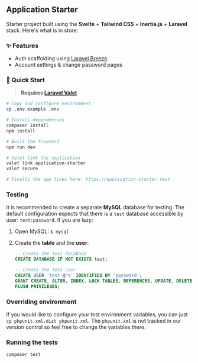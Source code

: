 ## Application Starter

Starter project built using the **Svelte** + **Tailwind CSS** + **Inertia.js** + **Laravel** stack. Here's what is in store:

### ✨ Features

-   Auth scaffolding using [Laravel Breeze](https://github.com/laravel/breeze)
-   Account settings & change password pages

### 🚀 Quick Start

> **Requires [Laravel Valet](https://laravel.com/docs/8.x/valet#installation)**

```bash
# Copy and configure environment
cp .env.example .env

# Install dependencies
composer install
npm install

# Built the frontend
npm run dev

# Valet link the application
valet link application-starter
valet secure

# Finally the app lives here: https://application-starter.test
```

### Testing

It is recommended to create a separate **MySQL** database for testing. The default configuration expects
that there is a `test` database accessible by user: `test:password`. If you are lazy:

1. Open MySQL: `$ mysql`
2. Create the **table** and the **user**:

    ```sql
    -- Create the test database
    CREATE DATABASE IF NOT EXISTS test;

    -- Create the test user
    CREATE USER 'test'@'%' IDENTIFIED BY 'password';
    GRANT CREATE, ALTER, INDEX, LOCK TABLES, REFERENCES, UPDATE, DELETE, DROP, SELECT, INSERT ON `test`.* TO 'test'@'%';
    FLUSH PRIVILEGES;
    ```

### Overriding environment

If you would like to configure your test environment variables, you can just `cp phpunit.xml.dist phpunit.xml`.
The `phpunit.xml` is not tracked in our version control so feel free to change the variables there.

### Running the tests

```bash
composer test
```
